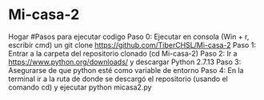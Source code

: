 # Mi-casa-2
Hogar
#Pasos para ejecutar codigo 
Paso 0: Ejecutar en consola (Win + r, escribir cmd) un git clone https://github.com/TiberCHSL/Mi-casa-2
Paso 1: Entrar a la carpeta del repositorio clonado (cd Mi-casa-2)
Paso 2: Ir a https://www.python.org/downloads/ y descargar Python 2.7.13
Paso 3: Asegurarse de que python esté como variable de entorno
Paso 4: En la terminal ir a la ruta de donde se descargó el repositorio (usando el comando cd) y ejecutar python micasa2.py
